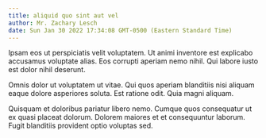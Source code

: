 ```yaml
---
title: aliquid quo sint aut vel
author: Mr. Zachary Lesch
date: Sun Jan 30 2022 17:34:08 GMT-0500 (Eastern Standard Time)
---
```

Ipsam eos ut perspiciatis velit voluptatem. Ut animi inventore est explicabo accusamus voluptate alias. Eos corrupti aperiam nemo nihil. Qui labore iusto est dolor nihil deserunt.

 Omnis dolor ut voluptatem ut vitae. Qui quos aperiam blanditiis nisi aliquam eaque dolore asperiores soluta. Est ratione odit. Quia magni aliquam.

 Quisquam et doloribus pariatur libero nemo. Cumque quos consequatur ut ex quasi placeat dolorum. Dolorem maiores et et consequuntur laborum. Fugit blanditiis provident optio voluptas sed.